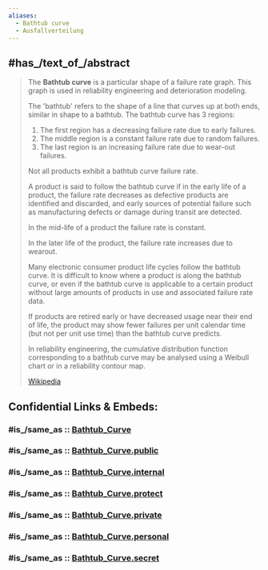 ```yaml
---
aliases:
  - Bathtub curve
  - Ausfallverteilung
---
```


## #has_/text_of_/abstract 

> The **Bathtub curve** is a particular shape of a failure rate graph. 
> This graph is used in reliability engineering and deterioration modeling. 
> 
> The 'bathtub' refers to the shape of a line that curves up at both ends, 
> similar in shape to a bathtub. The bathtub curve has 3 regions:
> 1. The first region has a decreasing failure rate due to early failures.
> 2. The middle region is a constant failure rate due to random failures.
> 3. The last region is an increasing failure rate due to wear-out failures.
>
> Not all products exhibit a bathtub curve failure rate. 
> 
> A product is said to follow the bathtub curve if 
> in the early life of a product, the failure rate decreases 
> as defective products are identified and discarded, and early sources of potential failure 
> such as manufacturing defects or damage during transit are detected. 
> 
> In the mid-life of a product the failure rate is constant. 
> 
> In the later life of the product, the failure rate increases due to wearout. 
> 
> Many electronic consumer product life cycles follow the bathtub curve. 
> It is difficult to know where a product is along the bathtub curve, 
> or even if the bathtub curve is applicable to a certain product 
> without large amounts of products in use and associated failure rate data.
>
> If products are retired early or have decreased usage near their end of life, 
> the product may show fewer failures per unit calendar time 
> (but not per unit use time) than the bathtub curve predicts.
>
> In reliability engineering, the cumulative distribution function corresponding to a bathtub curve 
> may be analysed using a Weibull chart or in a reliability contour map.
>
> [Wikipedia](https://en.wikipedia.org/wiki/Bathtub%20curve) 




## Confidential Links & Embeds: 

### #is_/same_as :: [Bathtub_Curve](/_Standards/Technology/Electronics/Bathtub_Curve.md) 

### #is_/same_as :: [Bathtub_Curve.public](/_public/Technology/Electronics/Bathtub_Curve.public.md) 

### #is_/same_as :: [Bathtub_Curve.internal](/_internal/Technology/Electronics/Bathtub_Curve.internal.md) 

### #is_/same_as :: [Bathtub_Curve.protect](/_protect/Technology/Electronics/Bathtub_Curve.protect.md) 

### #is_/same_as :: [Bathtub_Curve.private](/_private/Technology/Electronics/Bathtub_Curve.private.md) 

### #is_/same_as :: [Bathtub_Curve.personal](/_personal/Technology/Electronics/Bathtub_Curve.personal.md) 

### #is_/same_as :: [Bathtub_Curve.secret](/_secret/Technology/Electronics/Bathtub_Curve.secret.md)

